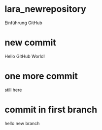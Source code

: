 # lara_newrepository
Einführung GitHub
# new commit
Hello GitHub World!
# one more commit
still here 
# commit in first branch
hello new branch
